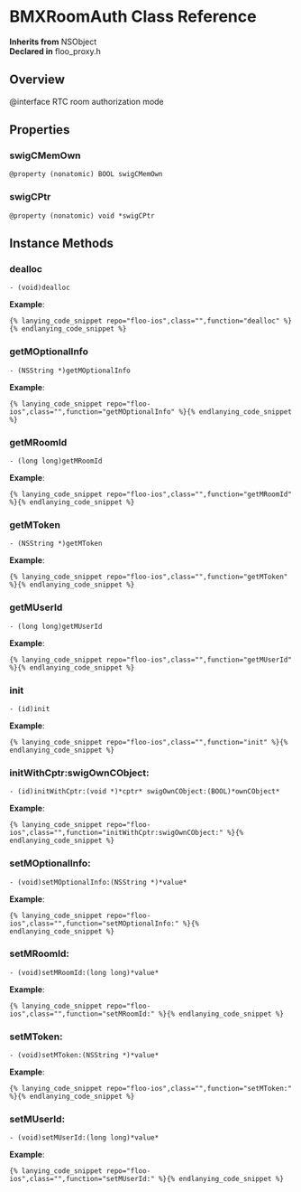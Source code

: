 # BMXRoomAuth Class Reference

  **Inherits from** NSObject  
  **Declared in** floo_proxy.h  

## Overview

@interface RTC room authorization mode

## Properties

<a name="//api/name/swigCMemOwn" title="swigCMemOwn"></a>
### swigCMemOwn

`@property (nonatomic) BOOL swigCMemOwn`

<a name="//api/name/swigCPtr" title="swigCPtr"></a>
### swigCPtr

`@property (nonatomic) void *swigCPtr`

<a title="Instance Methods" name="instance_methods"></a>
## Instance Methods

<a name="//api/name/dealloc" title="dealloc"></a>
### dealloc

`- (void)dealloc`

<a name="//api/name/getMOptionalInfo" title="getMOptionalInfo"></a>
**Example**:
```
{% lanying_code_snippet repo="floo-ios",class="",function="dealloc" %}{% endlanying_code_snippet %}
```
### getMOptionalInfo

`- (NSString *)getMOptionalInfo`

<a name="//api/name/getMRoomId" title="getMRoomId"></a>
**Example**:
```
{% lanying_code_snippet repo="floo-ios",class="",function="getMOptionalInfo" %}{% endlanying_code_snippet %}
```
### getMRoomId

`- (long long)getMRoomId`

<a name="//api/name/getMToken" title="getMToken"></a>
**Example**:
```
{% lanying_code_snippet repo="floo-ios",class="",function="getMRoomId" %}{% endlanying_code_snippet %}
```
### getMToken

`- (NSString *)getMToken`

<a name="//api/name/getMUserId" title="getMUserId"></a>
**Example**:
```
{% lanying_code_snippet repo="floo-ios",class="",function="getMToken" %}{% endlanying_code_snippet %}
```
### getMUserId

`- (long long)getMUserId`

<a name="//api/name/init" title="init"></a>
**Example**:
```
{% lanying_code_snippet repo="floo-ios",class="",function="getMUserId" %}{% endlanying_code_snippet %}
```
### init

`- (id)init`

<a name="//api/name/initWithCptr:swigOwnCObject:" title="initWithCptr:swigOwnCObject:"></a>
**Example**:
```
{% lanying_code_snippet repo="floo-ios",class="",function="init" %}{% endlanying_code_snippet %}
```
### initWithCptr:swigOwnCObject:

`- (id)initWithCptr:(void *)*cptr* swigOwnCObject:(BOOL)*ownCObject*`

<a name="//api/name/setMOptionalInfo:" title="setMOptionalInfo:"></a>
**Example**:
```
{% lanying_code_snippet repo="floo-ios",class="",function="initWithCptr:swigOwnCObject:" %}{% endlanying_code_snippet %}
```
### setMOptionalInfo:

`- (void)setMOptionalInfo:(NSString *)*value*`

<a name="//api/name/setMRoomId:" title="setMRoomId:"></a>
**Example**:
```
{% lanying_code_snippet repo="floo-ios",class="",function="setMOptionalInfo:" %}{% endlanying_code_snippet %}
```
### setMRoomId:

`- (void)setMRoomId:(long long)*value*`

<a name="//api/name/setMToken:" title="setMToken:"></a>
**Example**:
```
{% lanying_code_snippet repo="floo-ios",class="",function="setMRoomId:" %}{% endlanying_code_snippet %}
```
### setMToken:

`- (void)setMToken:(NSString *)*value*`

<a name="//api/name/setMUserId:" title="setMUserId:"></a>
**Example**:
```
{% lanying_code_snippet repo="floo-ios",class="",function="setMToken:" %}{% endlanying_code_snippet %}
```
### setMUserId:

`- (void)setMUserId:(long long)*value*`

**Example**:
```
{% lanying_code_snippet repo="floo-ios",class="",function="setMUserId:" %}{% endlanying_code_snippet %}
```
